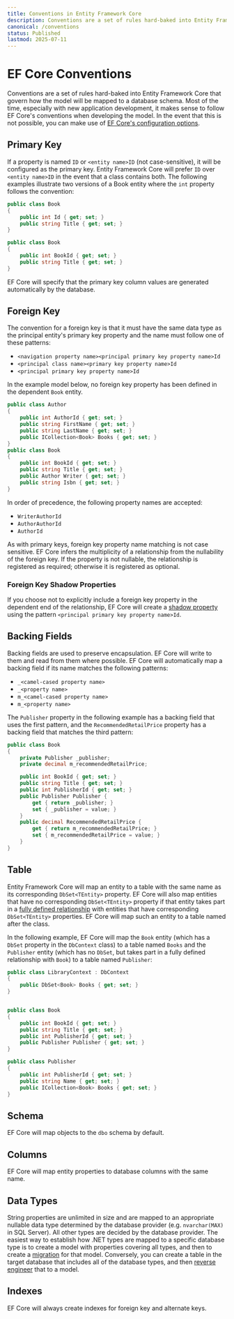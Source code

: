 ```yaml
---
title: Conventions in Entity Framework Core
description: Conventions are a set of rules hard-baked into Entity Framework Core that govern how the model will be mapped to a database schema
canonical: /conventions
status: Published
lastmod: 2025-07-11
---
```


# EF Core Conventions

Conventions are a set of rules hard-baked into Entity Framework Core that govern how the model will be mapped to a database schema. Most of the time, especially with new application development, it makes sense to follow EF Core's conventions when developing the model. In the event that this is not possible, you can make use of [EF Core's configuration options](/configuration).

## Primary Key

If a property is named `ID` or `<entity name>ID` (not case-sensitive), it will be configured as the primary key. Entity Framework Core will prefer `ID` over `<entity name>ID` in the event that a class contains both. The following examples illustrate two versions of a Book entity where the `int` property follows the convention:

```csharp
public class Book
{
    public int Id { get; set; }
    public string Title { get; set; }
}
```
```csharp
public class Book
{
    public int BookId { get; set; }
    public string Title { get; set; }
}
```
EF Core will specify that the primary key column values are generated automatically by the database.

## Foreign Key

The convention for a foreign key is that it must have the same data type as the principal entity's primary key property and the name must follow one of these patterns:

- `<navigation property name><principal primary key property name>Id`   
- `<principal class name><primary key property name>Id`   
- `<principal primary key property name>Id` 

In the example model below, no foreign key property has been defined in the dependent `Book` entity. 


```csharp
public class Author
{
    public int AuthorId { get; set; }
    public string FirstName { get; set; }
    public string LastName { get; set; }
    public ICollection<Book> Books { get; set; }
}
public class Book
{
    public int BookId { get; set; }
    public string Title { get; set; }
    public Author Writer { get; set; }
    public string Isbn { get; set; }
}
```
In order of precedence, the following property names are accepted:
- `WriterAuthorId`
- `AuthorAuthorId`
- `AuthorId`

As with primary keys, foreign key property name matching is not case sensitive. EF Core infers the multiplicity of a relationship from the nullability of the foreign key. If the property is not nullable, the relationship is registered as required; otherwise it is registered as optional.

### Foreign Key Shadow Properties
If you choose not to explicitly include a foreign key property in the dependent end of the relationship, EF Core will create a [shadow property](/model/shadow-properties) using the pattern `<principal primary key property name>Id`.

## Backing Fields

Backing fields are used to preserve encapsulation. EF Core will write to them and read from them where possible. EF Core will automatically map a backing field if its name matches the following patterns:

- `_<camel-cased property name>`
- `_<property name>`
- `m_<camel-cased property name>`
- `m_<property name>`

The `Publisher` property in the following example has a backing field that uses the first pattern, and the `RecommendedRetailPrice` property has a backing field that matches the third pattern:

```csharp
public class Book
{
    private Publisher _publisher;
    private decimal m_recommendedRetailPrice;

    public int BookId { get; set; }
    public string Title { get; set; }
    public int PublisherId { get; set; }
    public Publisher Publisher { 
        get { return _publisher; }
        set { _publisher = value; }
    }
    public decimal RecommendedRetailPrice {
        get { return m_recommendedRetailPrice; }
        set { m_recommendedRetailPrice = value; }
    }
}
```


## Table
Entity Framework Core will map an entity to a table with the same name as its corresponding `DbSet<TEntity>` property. EF Core will also map entities that have no corresponding `DbSet<TEntity>` property if that entity takes part in a [fully defined relationship](/conventions/one-to-many-relationship#fully-defined-relationship) with entities that have corresponding `DbSet<TEntity>` properties. EF Core will map such an entity to a table named after the class.

In the following example, EF Core will map the `Book` entity (which has a `DbSet` property in the `DbContext` class) to a table named `Books` and the `Publisher` entity (which has no `DbSet`, but takes part in a fully defined relationship with `Book`) to a table named `Publisher`:

```csharp
public class LibraryContext : DbContext
{
    public DbSet<Book> Books { get; set; }
}


public class Book
{
    public int BookId { get; set; }
    public string Title { get; set; }
    public int PublisherId { get; set; }
    public Publisher Publisher { get; set; }
}

public class Publisher
{
    public int PublisherId { get; set; }
    public string Name { get; set; }
    public ICollection<Book> Books { get; set; }
}
```


## Schema

EF Core will map objects to the `dbo` schema by default.

## Columns

EF Core will map entity properties to database columns with the same name.

## Data Types

String properties are unlimited in size and are mapped to an appropriate nullable data type determined by the database provider (e.g. `nvarchar(MAX)` in SQL Server). All other types are decided by the database provider. The easiest way to establish how .NET types are mapped to a specific database type is to create a model with properties covering all types, and then to create a [migration](/migrations) for that model. Conversely, you can create a table in the target database that includes all of the database types, and then [reverse engineer](/walkthroughs/existing-database) that to a model.

## Indexes

EF Core will always create indexes for foreign key and alternate keys.

